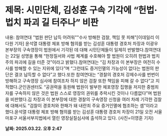 # **제목: 시민단체, 김성훈 구속 기각에 “헌법·법치 파괴 길 터주나” 비판**

  내용: 참여연대 "법원 판단 납득 어려워""수사 방해한 검찰, 책임 못 피해"[이데일리 이다원 기자] 윤석열 대통령 체포 방해 혐의를 받는 김성훈 대통령 경호처 차장과 이광우 본부장의 구속영장이 법원에서 기각된 데 대해 시민단체들이 일제히 반발했다.참여연대는 22일 성명을 통해 “헌정질서와 사법 체계를 수호해야 할 법원이 오히려 헌법과 법치주의 파괴에 길을 터준 것”이라고 밝혔다.참여연대는 “김 차장과 이 본부장은 여전히 수사를 방해할 수 있는 지위에 있다”며 “그런데도 증거인멸의 가능성이 없다는 법원의 판단은 결코 납득할 수 없다”고 했다.또한 참여연대는 “경찰의 경호처 강제수사를 번번이 방해하고 구속영장 심사에 참여조차 하지 않은 검찰 또한 책임을 피해 갈 수 없다”고 지적했다.군인권센터도 “공권력을 동원해 법원이 발부한 체포영장 집행을 저지한 중범죄자를 구속하지 않은 것은 법원 스스로 영장의 권위를 추락시킨 것이나 다름없다”며 법원을 비판했다.김 차장과 이 본부장에 대한 경찰의 구속영장 신청을 여러 차례 기각한 검찰에 대해서도 “검찰이 경호처와 한패가 돼 내란죄 주요 증거인멸에 협조하는 셈”이라고 했다.윤석열 대통령 체포 방해 혐의를 받는 김성훈 대통령 경호처 차장이 21일 오전 서울 마포구 서울서부지법에서 열린 영장실질심사에 출석하고 있다. (사진=이영훈 기자)

  **날짜: 2025.03.22. 오후 2:47**